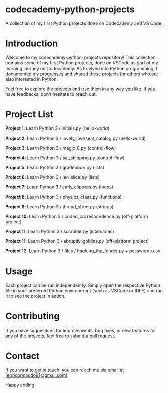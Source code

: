 # codecademy-python-projects
A collection of my first Python projects done on Codecademy and VS Code.

# Introduction
Welcome to my codecademy-python-projects repository! This collection contains some of my first Python projects, done on VSCode as part of my learning journey on Codecademy. As I delved into Python programming, I documented my progresses and shared these projects for others who are also interested in Python.

Feel free to explore the projects and use them in any way you like. If you have feedbacks, don't hesitate to reach out.

# Project List

**Project 1**: Learn Python 3 / initials.py (hello-world)

**Project 2**: Learn Python 3 / lovely_loveseat_catalog.py (hello-world)

**Project 3**: Learn Python 3 / magic_8.py (control-flow)

**Project 4**: Learn Python 3 / sal_shipping.py (control-flow)

**Project 5**: Learn Python 3 / gradebook.py (lists)

**Project 6**: Learn Python 3 / len_slice.py (lists)

**Project 7**: Learn Python 3 / carly_clippers.py (loops)

**Project 8**: Learn Python 3 / physics_class.py (functions)

**Project 9**: Learn Python 3 / thread_shed.py (strings)

**Project 10**: Learn Python 3 / coded_correspondence.py (off-platform project)

**Project 11**: Learn Python 3 / scrabble.py (ictionaries)

**Project 11**: Learn Python 3 / abruptly_goblins.py (off-platform project)

**Project 12**: Learn Python 3 / files / hacking_the_fender.py + passwords.csv

# Usage
Each project can be run independently. Simply open the respective Python file in your preferred Python environment (such as VSCode or IDLE) and run it to see the project in action.

# Contributing
If you have suggestions for improvements, bug fixes, or new features for any of the projects, feel free to submit a pull request.

# Contact
If you want to get in touch, you can reach me via email at [enricorinaudo91@gmail.com].

Happy coding!
